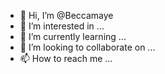 - 👋 Hi, I’m @Beccamaye
- 👀 I’m interested in ...
- 🌱 I’m currently learning ...
- 💞️ I’m looking to collaborate on ...
- 📫 How to reach me ...

<!---
Beccamaye/Beccamaye is a ✨ special ✨ repository because its `README.md` (this file) appears on your GitHub profile.
You can click the Preview link to take a look at your changes.
--->
